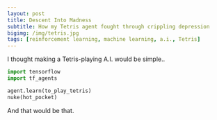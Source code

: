 ```yaml
---
layout: post
title: Descent Into Madness
subtitle: How my Tetris agent fought through crippling depression
bigimg: /img/tetris.jpg
tags: [reinforcement learning, machine learning, a.i., Tetris]
---
```


I thought making a Tetris-playing A.I. would be simple..
```python
import tensorflow
import tf_agents

agent.learn(to_play_tetris)
nuke(hot_pocket)
```
And that would be that.
